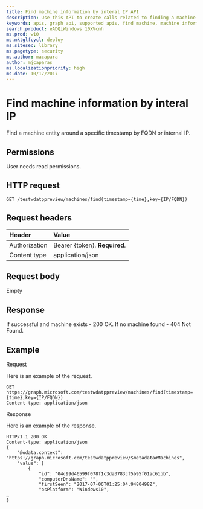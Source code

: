 ```yaml
---
title: Find machine information by interal IP API
description: Use this API to create calls related to finding a machine entry around a specific timestamp by FQDN or interal IP.
keywords: apis, graph api, supported apis, find machine, machine information, IP
search.product: eADQiWindows 10XVcnh
ms.prod: w10
ms.mktglfcycl: deploy
ms.sitesec: library
ms.pagetype: security
ms.author: macapara
author: mjcaparas
ms.localizationpriority: high
ms.date: 10/17/2017
---
```


# Find machine information by interal IP 
Find a machine entity around a specific timestamp by FQDN or internal IP.

## Permissions
User needs read permissions.

## HTTP request
```
GET /testwdatppreview/machines/find(timestamp={time},key={IP/FQDN})
```

## Request headers

Header | Value 
:---|:---
Authorization | Bearer {token}. **Required**.
Content type | application/json


## Request body
Empty

## Response
If successful and machine exists - 200 OK.
If no machine found - 404 Not Found.


## Example

Request

Here is an example of the request.

```
GET https://graph.microsoft.com/testwdatppreview/machines/find(timestamp={time},key={IP/FQDN})
Content-type: application/json
```

Response

Here is an example of the response.


```
HTTP/1.1 200 OK
Content-type: application/json
{
    "@odata.context": "https://graph.microsoft.com/testwdatppreview/$metadata#Machines",
    "value": [
        {
            "id": "04c99d46599f078f1c3da3783cf5b95f01ac61bb",
            "computerDnsName": "",
            "firstSeen": "2017-07-06T01:25:04.9480498Z",
            "osPlatform": "Windows10",
…
}
```
